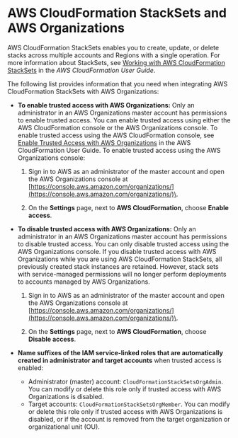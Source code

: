 # AWS CloudFormation StackSets and AWS Organizations<a name="services-that-can-integrate-cloudformation"></a>

AWS CloudFormation StackSets enables you to create, update, or delete stacks across multiple accounts and Regions with a single operation\. For more information about StackSets, see [Working with AWS CloudFormation StackSets](https://docs.aws.amazon.com/AWSCloudFormation/latest/UserGuide/what-is-cfnstacksets.html) in the *AWS CloudFormation User Guide*\.

The following list provides information that you need when integrating AWS CloudFormation StackSets with AWS Organizations:
+ **To enable trusted access with AWS Organizations:** Only an administrator in an AWS Organizations master account has permissions to enable trusted access\. You can enable trusted access using either the AWS CloudFormation console or the AWS Organizations console\. To enable trusted access using the AWS CloudFormation console, see [Enable Trusted Access with AWS Organizations](https://docs.aws.amazon.com/AWSCloudFormation/latest/UserGuide/stacksets-orgs-enable-trusted-access.html) in the AWS CloudFormation User Guide\. To enable trusted access using the AWS Organizations console:

  1. Sign in to AWS as an administrator of the master account and open the AWS Organizations console at [https://console.aws.amazon.com/organizations/](https://console.aws.amazon.com/organizations/)\.

  1. On the **Settings** page, next to **AWS CloudFormation**, choose **Enable access**\.
+ **To disable trusted access with AWS Organizations:** Only an administrator in an AWS Organizations master account has permissions to disable trusted access\. You can only disable trusted access using the AWS Organizations console\. If you disable trusted access with AWS Organizations while you are using AWS CloudFormation StackSets, all previously created stack instances are retained\. However, stack sets with service\-managed permissions will no longer perform deployments to accounts managed by AWS Organizations\.

  1. Sign in to AWS as an administrator of the master account and open the AWS Organizations console at [https://console.aws.amazon.com/organizations/](https://console.aws.amazon.com/organizations/)\.

  1. On the **Settings** page, next to **AWS CloudFormation**, choose **Disable access**\.
+ **Name suffixes of the IAM service\-linked roles that are automatically created in administrator and target accounts** when trusted access is enabled:
  + Administrator \(master\) account: `CloudFormationStackSetsOrgAdmin`\. You can modify or delete this role only if trusted access with AWS Organizations is disabled\.
  + Target accounts: `CloudFormationStackSetsOrgMember`\. You can modify or delete this role only if trusted access with AWS Organizations is disabled, or if the account is removed from the target organization or organizational unit \(OU\)\.